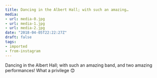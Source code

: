 ```yaml
---
title: Dancing in the Albert Hall; with such an amazing…
media:
- url: media-0.jpg
- url: media-1.jpg
- url: media-2.jpg
date: "2018-04-05T22:22:27Z"
draft: false
tags:
- imported
- from-instagram
---
```

Dancing in the Albert Hall; with such an amazing band, and two amazing performances\! What a privilege 😊
